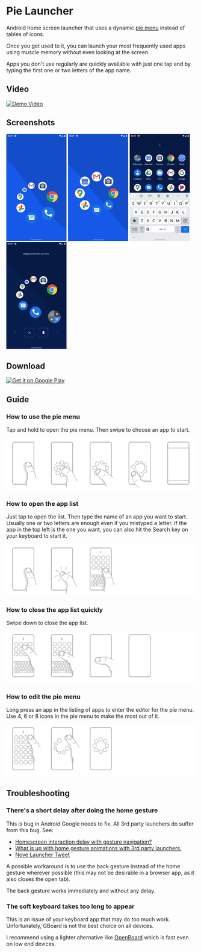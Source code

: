 # Pie Launcher

Android home screen launcher that uses a dynamic
[pie menu](https://en.wikipedia.org/wiki/Pie_menu)
instead of tables of icons.

Once you get used to it, you can launch your most frequently used apps
using muscle memory without even looking at the screen.

Apps you don't use regularly are quickly available with just one tap and
by typing the first one or two letters of the app name.

## Video

[![Demo Video](http://img.youtube.com/vi/JM70qf93UqY/0.jpg)](http://www.youtube.com/watch?v=JM70qf93UqY)

## Screenshots

<img src="fastlane/metadata/android/en-US/images/phoneScreenshots/screencap-zoomed.png"
	alt="Screenshot Zoomed" width="160"/>
<img src="fastlane/metadata/android/en-US/images/phoneScreenshots/screencap-centered.png"
	alt="Screenshot Centered" width="160"/>
<img src="fastlane/metadata/android/en-US/images/phoneScreenshots/screencap-search.png"
	alt="Screenshot Search" width="160"/>
<img src="fastlane/metadata/android/en-US/images/phoneScreenshots/screencap-editor.png"
	alt="Screenshot Editor" width="160"/>

## Download

<a href="https://play.google.com/store/apps/details?id=de.markusfisch.android.pielauncher"><img
	src="https://play.google.com/intl/en_us/badges/images/generic/en_badge_web_generic.png"
	alt="Get it on Google Play" height="80"></a>

## Guide

### How to use the pie menu

Tap and hold to open the pie menu. Then swipe to choose an app to start.

![How to use pie menu](svg/guide_pie_menu.svg)

### How to open the app list

Just tap to open the list. Then type the name of an app you want to start.
Usually one or two letters are enough even if you mistyped a letter.
If the app in the top left is the one you want, you can also hit the
Search key on your keyboard to start it.

![How to open the app list](svg/guide_open_list.svg)

### How to close the app list quickly

Swipe down to close the app list.

![How to close the app list quickly](svg/guide_close_list.svg)

### How to edit the pie menu

Long press an app in the listing of apps to enter the editor for the pie menu.
Use 4, 6 or 8 icons in the pie menu to make the most out of it.

![How to edit the pie menu](svg/guide_edit_pie.svg)

## Troubleshooting

### There's a short delay after doing the home gesture

This is bug in Android Google needs to fix.
All 3rd party launchers do suffer from this bug. See:

* [Homescreen interaction delay with gesture navigation?](https://www.reddit.com/r/GooglePixel/comments/dp5x1i/homescreen_interaction_delay_with_gesture/)
* [What is up with home gesture animations with 3rd party launchers.](https://www.reddit.com/r/GooglePixel/comments/ecvbiv/what_is_up_with_home_gesture_animations_with_3rd/)
* [Nove Launcher Tweet](https://twitter.com/Nova_Launcher/status/1169295641538940930)

A possible workaround is to use the back gesture instead of the home
gesture wherever possible (this may not be desirable in a browser app,
as it also closes the open tab).

The back gesture works immediately and without any delay.

### The soft keyboard takes too long to appear

This is an issue of your keyboard app that may do too much work.
Unfortunately, GBoard is not the best choice on all devices.

I recommend using a lighter alternative like
[OpenBoard](https://play.google.com/store/apps/details?id=org.dslul.openboard.inputmethod.latin)
which is fast even on low end devices.
